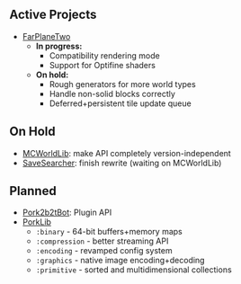 ## Active Projects
- [FarPlaneTwo](https://github.com/PorkStudios/FarPlaneTwo)
  - **In progress:**
    - Compatibility rendering mode
    - Support for Optifine shaders
  - **On hold:**
    - Rough generators for more world types
    - Handle non-solid blocks correctly
    - Deferred+persistent tile update queue

## On Hold
- [MCWorldLib](https://github.com/PorkStudios/MCWorldLib): make API completely version-independent
- [SaveSearcher](https://github.com/DaMatrix/SaveSearcher): finish rewrite (waiting on MCWorldLib)

## Planned
- [Pork2b2tBot](https://github.com/PorkStudios/Pork2b2tBot): Plugin API
- [PorkLib](https://github.com/PorkStudios/PorkLib)
  - `:binary` - 64-bit buffers+memory maps
  - `:compression` - better streaming API
  - `:encoding` - revamped config system
  - `:graphics` - native image encoding+decoding
  - `:primitive` - sorted and multidimensional collections
